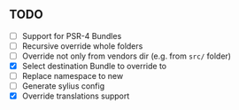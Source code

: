 TODO
----

- [ ] Support for PSR-4 Bundles
- [ ] Recursive override whole folders
- [ ] Override not only from vendors dir (e.g. from `src/` folder)
- [x] Select destination Bundle to override to
- [ ] Replace namespace to new
- [ ] Generate sylius config
- [x] Override translations support
